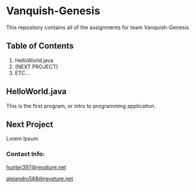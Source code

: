 # Vanquish-Genesis

This repository contains all of the assignments for team Vanquish-Genesis

## Table of Contents
  1. HelloWorld.java
  2. (NEXT PROJECT)
  3. ETC...
  
  ## HelloWorld.java
  This is the first program, or intro to programming application.
  
  ## Next Project
  Lorem Ipsum
  
  
  
  
  ### Contact Info:
 hunter397@revature.net
 
 alejandro568@revature.net
 
